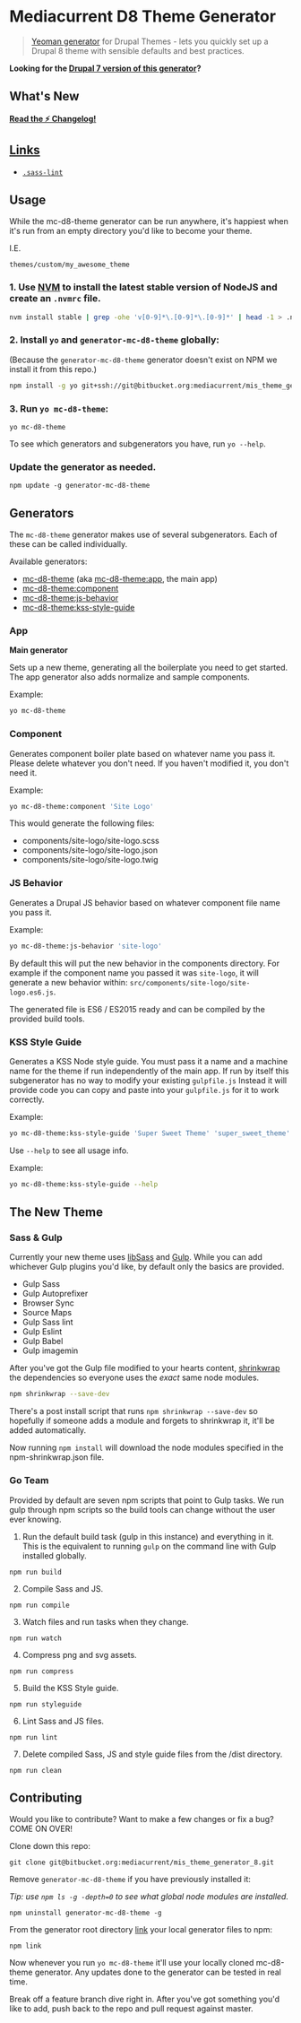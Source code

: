 # Mediacurrent D8 Theme Generator

> [Yeoman generator](http://yeoman.io/) for Drupal Themes - lets you quickly set up a Drupal 8 theme with sensible defaults and best practices.

**Looking for the [Drupal 7 version of this generator](https://bitbucket.org/mediacurrent/mis_theme_generator)?**

## What's New

**[Read the ⚡️ Changelog!](CHANGELOG.md)**

## [Links](#markdown-header-links)
* [`.sass-lint`](generators/app/templates/sass-lint.yml)

## Usage

While the mc-d8-theme generator can be run anywhere, it's happiest when it's run from an empty directory you'd like to become your theme.

I.E.
```
themes/custom/my_awesome_theme
```

### 1. Use [NVM](https://github.com/creationix/nvm) to install the latest stable version of NodeJS and create an `.nvmrc` file.

```bash
nvm install stable | grep -ohe 'v[0-9]*\.[0-9]*\.[0-9]*' | head -1 > .nvmrc && nvm use
```

### 2. Install `yo` and `generator-mc-d8-theme` globally:

(Because the `generator-mc-d8-theme` generator doesn't exist on NPM we install it from this repo.)

```bash
npm install -g yo git+ssh://git@bitbucket.org:mediacurrent/mis_theme_generator_8.git
```

### 3. Run `yo mc-d8-theme`:

```
yo mc-d8-theme
```

To see which generators and subgenerators you have, run `yo --help`.

### Update the generator as needed.

```
npm update -g generator-mc-d8-theme
```

## Generators

The `mc-d8-theme` generator makes use of several subgenerators. Each of these can be called individually.

Available generators:

* [mc-d8-theme](#markdown-header-app) (aka [mc-d8-theme:app](#markdown-header-app), the main app)
* [mc-d8-theme:component](#markdown-header-component)
* [mc-d8-theme:js-behavior](#markdown-header-js-behavior)
* [mc-d8-theme:kss-style-guide](#markdown-header-kss-style-guide)

### App

**Main generator**

Sets up a new theme, generating all the boilerplate you need to get started. The app generator also adds normalize and sample components.

Example:
```bash
yo mc-d8-theme
```

### Component
Generates component boiler plate based on whatever name you pass it. Please delete whatever you don't need. If you haven't modified it, you don't need it.

Example:
```bash
yo mc-d8-theme:component 'Site Logo'
```

This would generate the following files:

- components/site-logo/site-logo.scss
- components/site-logo/site-logo.json
- components/site-logo/site-logo.twig

### JS Behavior
Generates a Drupal JS behavior based on whatever component file name you pass it.

Example:
```bash
yo mc-d8-theme:js-behavior 'site-logo'
```

By default this will put the new behavior in the components directory. For example if
the component name you passed it was `site-logo`, it will generate a new behavior within:
`src/components/site-logo/site-logo.es6.js`.

The generated file is ES6 / ES2015 ready and can be compiled by the provided build tools.

### KSS Style Guide
Generates a KSS Node style guide. You must pass it a name and a machine name for the theme if run independently of the main app. If run by itself this subgenerator has no way to modify your existing `gulpfile.js` Instead it will provide code you can copy and paste into your `gulpfile.js` for it to work correctly.

Example:
```bash
yo mc-d8-theme:kss-style-guide 'Super Sweet Theme' 'super_sweet_theme'
```

Use `--help` to see all usage info.

Example:
```bash
yo mc-d8-theme:kss-style-guide --help
```

## The New Theme

### Sass & Gulp
Currently your new theme uses [libSass](http://sass-lang.com/libsass) and [Gulp](http://gulpjs.com/). While you can add whichever Gulp plugins you'd like, by default only the basics are provided.

* Gulp Sass
* Gulp Autoprefixer
* Browser Sync
* Source Maps
* Gulp Sass lint
* Gulp Eslint
* Gulp Babel
* Gulp imagemin

After you've got the Gulp file modified to your hearts content, [shrinkwrap](https://docs.npmjs.com/cli/shrinkwrap) the dependencies so everyone uses the _exact_ same node modules.

```bash
npm shrinkwrap --save-dev
```

There's a post install script that runs `npm shrinkwrap --save-dev` so hopefully if someone adds a module and forgets to shrinkwrap it, it'll be added automatically.

Now running `npm install` will download the node modules specified in the npm-shrinkwrap.json file.

### Go Team

Provided by default are seven npm scripts that point to Gulp tasks. We run gulp through npm scripts so the build tools can change without the user ever knowing.

1. Run the default build task (gulp in this instance) and everything in it.
  This is the equivalent to running `gulp` on the command line with Gulp installed globally.
  ```
  npm run build
  ```

2. Compile Sass and JS.
  ```
  npm run compile
  ```

3. Watch files and run tasks when they change.
  ```
  npm run watch
  ```

4. Compress png and svg assets.
  ```
  npm run compress
  ```

5. Build the KSS Style guide.
  ```
  npm run styleguide
  ```

6. Lint Sass and JS files.
  ```
  npm run lint
  ```

7. Delete compiled Sass, JS and style guide files from the /dist directory.
  ```
  npm run clean
  ```

## Contributing
Would you like to contribute? Want to make a few changes or fix a bug? COME ON OVER!

Clone down this repo:
```
git clone git@bitbucket.org:mediacurrent/mis_theme_generator_8.git
```

Remove `generator-mc-d8-theme` if you have previously installed it:

_Tip: use `npm ls -g -depth=0` to see what global node modules are installed._

```
npm uninstall generator-mc-d8-theme -g
```

From the generator root directory [link](https://docs.npmjs.com/cli/link) your local generator files to npm:

```
npm link
```

Now whenever you run `yo mc-d8-theme` it'll use your locally cloned mc-d8-theme generator. Any updates done to the generator can be tested in real time.

Break off a feature branch dive right in. After you've got something you'd like to add, push back to the repo and pull request against master.
